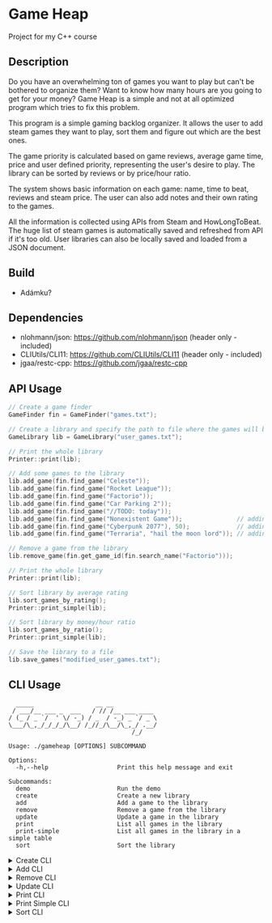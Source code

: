 # Game Heap

Project for my C++ course

## Description

Do you have an overwhelming ton of games you want to play but can't be bothered to organize them? Want to know how many hours are you going to get for your money? Game Heap is a simple and not at all optimized program which tries to fix this problem.

This program is a simple gaming backlog organizer. It allows the user to add steam games they want to play, sort them and figure out which are the best ones.

The game priority is calculated based on game reviews, average game time, price and user defined priority, representing the user's desire to play. The library can be sorted by reviews or by price/hour ratio.

The system shows basic information on each game: name, time to beat, reviews and steam price. The user can also add notes and their own rating to the games.

All the information is collected using APIs from Steam and HowLongToBeat. The huge list of steam games is automatically saved and refreshed from API if it's too old. User libraries can also be locally saved and loaded from a JSON document.

## Build

- Adámku?

## Dependencies

- nlohmann/json: https://github.com/nlohmann/json (header only - included)
- CLIUtils/CLI11: https://github.com/CLIUtils/CLI11 (header only - included)
- jgaa/restc-cpp: https://github.com/jgaa/restc-cpp

## API Usage

```cpp
// Create a game finder
GameFinder fin = GameFinder("games.txt");

// Create a library and specify the path to file where the games will be saved
GameLibrary lib = GameLibrary("user_games.txt");

// Print the whole library
Printer::print(lib);

// Add some games to the library
lib.add_game(fin.find_game("Celeste"));
lib.add_game(fin.find_game("Rocket League"));
lib.add_game(fin.find_game("Factorio"));
lib.add_game(fin.find_game("Car Parking 2"));
lib.add_game(fin.find_game("//TODO: today"));
lib.add_game(fin.find_game("Nonexistent Game"));               // adding a nonexistent game
lib.add_game(fin.find_game("Cyberpunk 2077"), 50);             // adding a game with user rating
lib.add_game(fin.find_game("Terraria", "hail the moon lord")); // adding a game with user note

// Remove a game from the library
lib.remove_game(fin.get_game_id(fin.search_name("Factorio")));

// Print the whole library
Printer::print(lib);

// Sort library by average rating
lib.sort_games_by_rating();
Printer::print_simple(lib);

// Sort library by money/hour ratio
lib.sort_games_by_ratio();
Printer::print_simple(lib);

// Save the library to a file
lib.save_games("modified_user_games.txt");
```

## CLI Usage

```
  _____                 __ __
 / ___/__ ___ _  ___   / // /__ ___ ____
/ (_ / _ `/  ' \/ -_) / _  / -_) _ `/ _ \
\___/\_,_/_/_/_/\__/ /_//_/\__/\_,_/ .__/
                                  /_/

Usage: ./gameheap [OPTIONS] SUBCOMMAND

Options:
  -h,--help                   Print this help message and exit

Subcommands:
  demo                        Run the demo
  create                      Create a new library
  add                         Add a game to the library
  remove                      Remove a game from the library
  update                      Update a game in the library
  print                       List all games in the library
  print-simple                List all games in the library in a simple table
  sort                        Sort the library
```

<details>
<summary>Create CLI</summary>

```
Create a new library

Usage: ./gameheap create [OPTIONS] [path]

Positionals:
  path TEXT REQUIRED          Path to file with user games

Options:
  -h,--help                   Print this help message and exit
```
</details>

<details>
<summary>Add CLI</summary>

```
Add a game to the library

Usage: ./gameheap add [OPTIONS] path game

Positionals:
  path TEXT:FILE REQUIRED           Path to file with user games
  game TEXT REQUIRED                Name of the game to add

Options:
  -h,--help                         Print this help message and exit
  -g,--games TEXT:FILE              Path to file with games
  -r,--rating INT:INT in [0 - 100]  User rating
  -n,--note TEXT                    User note
```
</details>

<details>
<summary>Remove CLI</summary>

```
Remove a game from the library

Usage: ./gameheap remove [OPTIONS] [path] game

Positionals:
  path TEXT:FILE REQUIRED     Path to file with user games
  game TEXT REQUIRED          Name of the game to remove

Options:
  -h,--help                   Print this help message and exit
  -g,--games TEXT:FILE        Path to file with games
```
</details>

<details>
<summary>Update CLI</summary>

```
Update a game in the library

Usage: ./gameheap update [OPTIONS] [path] game

Positionals:
  path TEXT:FILE                    Path to file with user games
  game TEXT REQUIRED                Name of the game to update

Options:
  -h,--help                         Print this help message and exit
  -g,--games TEXT:FILE              Path to file with games
  -r,--rating INT:INT in [0 - 100]  User rating
  -n,--note TEXT                    User note
```
</details>

<details>
<summary>Print CLI</summary>

```
List all games in the library

Usage: ./gameheap print [OPTIONS] path

Positionals:
  path TEXT:FILE REQUIRED     Path to file with user games

Options:
  -h,--help                   Print this help message and exit
```
</details>

<details>
<summary>Print Simple CLI</summary>

```
List all games in the library in a simple table

Usage: ./gameheap print-simple [OPTIONS] path

Positionals:
  path TEXT:FILE REQUIRED     Path to file with user games

Options:
  -h,--help                   Print this help message and exit
```
</details>

<details>
<summary>Sort CLI</summary>

```
Sort the library

Usage: ./gameheap sort [OPTIONS] path

Positionals:
  path TEXT:FILE REQUIRED     Path to file with user games

Options:
  -h,--help                   Print this help message and exit
  -r,--rating                 Sort by average rating
  -m,--money-per-hour         Sort by money/hour ratio
```
</details>
